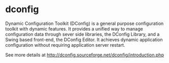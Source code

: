 # dconfig

Dynamic Configuration Toolkit (DConfig) is a general purpose configuration toolkit with dynamic features. It provides a unified way to manage configuration data through sever side libraries, the DConfig Library, and a Swing based front-end, the DConfig Editor. It achieves dynamic application configuration without requiring application server restart.

See more details at http://dconfig.sourceforge.net/dconfig/introduction.php

